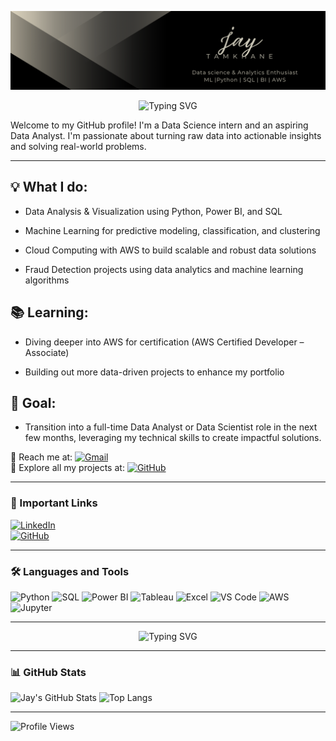 ![Jay's Banner](https://github.com/jaytamkhane/jaytamkhane/blob/main/Banner.png)

<p align="center">
  <img src="https://readme-typing-svg.demolab.com?font=Fira+Code&size=28&pause=1000&color=FFD700&center=true&vCenter=true&width=435&lines=Hi+There+%F0%9F%91%8B;I'm+Jay+Tamkhane" alt="Typing SVG" />
</p>


Welcome to my GitHub profile! I'm a Data Science intern and an aspiring Data Analyst. I'm passionate about turning raw data into actionable insights and solving real-world problems.

---

## 💡 What I do:

- Data Analysis & Visualization using Python, Power BI, and SQL

- Machine Learning for predictive modeling, classification, and clustering

- Cloud Computing with AWS to build scalable and robust data solutions

- Fraud Detection projects using data analytics and machine learning algorithms

## 📚 Learning:

- Diving deeper into AWS for certification (AWS Certified Developer – Associate)

- Building out more data-driven projects to enhance my portfolio

## 🚀 Goal: 

- Transition into a full-time Data Analyst or Data Scientist role in the next few months, leveraging my technical skills to create impactful solutions.

📩 Reach me at: [![Gmail](https://img.shields.io/badge/-Gmail-red?style=flat-square&logo=Gmail&logoColor=white)](https://mail.google.com/mail/?view=cm&fs=1&to=jaytamkhane161@gmail.com)  
🔗 Explore all my projects at: [![GitHub](https://img.shields.io/badge/-GitHub-black?style=flat-square&logo=github)](https://github.com/JayTamkhane)

---

### 🔗 Important Links
[![LinkedIn](https://img.shields.io/badge/-LinkedIn-blue?style=flat-square&logo=LinkedIn&logoColor=white)](https://www.linkedin.com/in/jay-tamkhane)  
[![GitHub](https://img.shields.io/badge/-GitHub-black?style=flat-square&logo=github)](https://github.com/JayTamkhane)

---

### 🛠️ Languages and Tools
![Python](https://img.shields.io/badge/Python-3670A0?style=flat&logo=python&logoColor=fff)
![SQL](https://img.shields.io/badge/SQL-025E8C?style=flat&logo=postgresql&logoColor=white)
![Power BI](https://img.shields.io/badge/Power_BI-F2C811?style=flat&logo=powerbi&logoColor=black)
![Tableau](https://img.shields.io/badge/Tableau-E97627?style=flat&logo=tableau&logoColor=white)
![Excel](https://img.shields.io/badge/Microsoft_Excel-217346?style=flat&logo=microsoft-excel&logoColor=white)
![VS Code](https://img.shields.io/badge/VSCode-007ACC?style=flat-square&logo=visualstudiocode&logoColor=white)
![AWS](https://img.shields.io/badge/AWS-232F3E?style=flat&logo=amazonaws&logoColor=white)
![Jupyter](https://img.shields.io/badge/Jupyter-F37626?style=flat&logo=jupyter&logoColor=white)

---

<p align="center">
  <img src="https://readme-typing-svg.demolab.com?font=Fira+Code&size=28&pause=1000&color=FFD700&center=true&vCenter=true&width=435&lines=Thank+you+for+visiting!" alt="Typing SVG" />
</p>

---

### 📊 GitHub Stats

![Jay's GitHub Stats](https://github-readme-stats.vercel.app/api?username=JayTamkhane&show_icons=true&theme=dark)
![Top Langs](https://github-readme-stats.vercel.app/api/top-langs/?username=JayTamkhane&layout=compact&theme=dark)

---

![Profile Views](https://komarev.com/ghpvc/?username=JayTamkhane&color=blue)
